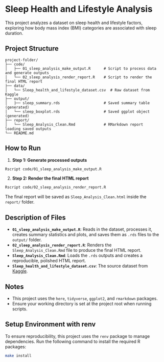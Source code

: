 # Sleep Health and Lifestyle Analysis

This project analyzes a dataset on sleep health and lifestyle factors, exploring how body mass index (BMI) categories are associated with sleep duration.

## Project Structure

```
project-folder/
├── code/
│   ├── 01_sleep_analysis_make_output.R      # Script to process data and generate outputs
│   └── 02_sleep_analysis_render_report.R    # Script to render the final HTML report
├── data/
│   └── Sleep_health_and_lifestyle_dataset.csv  # Raw dataset from Kaggle
├── output/
│   ├── sleep_summary.rds                    # Saved summary table (generated)
│   └── sleep_boxplot.rds                    # Saved ggplot object (generated)
├── report/
│   └── Sleep_Analysis_Clean.Rmd             # RMarkdown report loading saved outputs
└── README.md
```

## How to Run

1. **Step 1: Generate processed outputs**

```bash
Rscript code/01_sleep_analysis_make_output.R
```

2. **Step 2: Render the final HTML report**

```bash
Rscript code/02_sleep_analysis_render_report.R
```

The final report will be saved as `Sleep_Analysis_Clean.html` inside the `report/` folder.

## Description of Files

- **`01_sleep_analysis_make_output.R`**: Reads in the dataset, processes it, creates summary statistics and plots, and saves them as `.rds` files to the `output/` folder.
- **`02_sleep_analysis_render_report.R`**: Renders the `Sleep_Analysis_Clean.Rmd` file to produce the final HTML report.
- **`Sleep_Analysis_Clean.Rmd`**: Loads the `.rds` outputs and creates a reproducible, polished HTML report.
- **`Sleep_health_and_lifestyle_dataset.csv`**: The source dataset from [Kaggle](https://www.kaggle.com/datasets/uom190346a/sleep-health-and-lifestyle-dataset).

## Notes

- This project uses the `here`, `tidyverse`, `ggplot2`, and `rmarkdown` packages.
- Ensure your working directory is set at the project root when running scripts.

## Setup Environment with renv

To ensure reproducibility, this project uses the `renv` package to manage dependencies. Run the following command to install the required R packages:

```bash
make install
